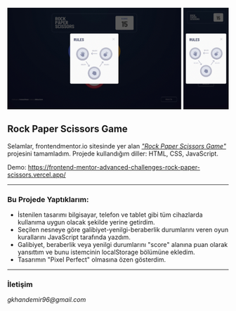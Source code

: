 ![Rock Paper Scissors](./rock-paper-scissors.gif)

## Rock Paper Scissors Game

Selamlar, frontendmentor.io sitesinde yer alan [_"Rock Paper Scissors Game"_](https://www.frontendmentor.io/challenges/rock-paper-scissors-game-pTgwgvgH) projesini tamamladım. Projede kullandığım diller: HTML, CSS, JavaScript.

Demo: https://frontend-mentor-advanced-challenges-rock-paper-scissors.vercel.app/

---

### Bu Projede Yaptıklarım:

- İstenilen tasarımı bilgisayar, telefon ve tablet gibi tüm cihazlarda kullanıma uygun olacak şekilde yerine getirdim.
- Seçilen nesneye göre galibiyet-yenilgi-beraberlik durumlarını veren oyun kurallarını JavaScript tarafında yazdım.
- Galibiyet, beraberlik veya yenilgi durumlarını "score" alanına puan olarak yansıttım ve bunu istemcinin localStorage bölümüne ekledim.
- Tasarımın "Pixel Perfect" olmasına özen gösterdim.

---

### İletişim

_gkhandemir96@gmail.com_
